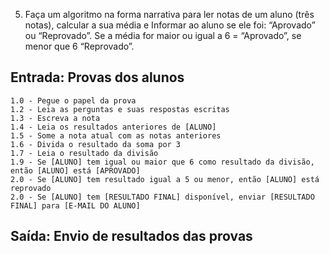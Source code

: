 5. Faça um algoritmo na forma narrativa para ler notas de
um aluno (três notas), calcular a sua média e Informar ao
aluno se ele foi: “Aprovado” ou “Reprovado”. Se a média
for maior ou igual a 6 = “Aprovado”, se menor que 6
“Reprovado”.



## Entrada: Provas dos alunos
    
    1.0 - Pegue o papel da prova
    1.2 - Leia as perguntas e suas respostas escritas
    1.3 - Escreva a nota
    1.4 - Leia os resultados anteriores de [ALUNO]
    1.5 - Some a nota atual com as notas anteriores
    1.6 - Divida o resultado da soma por 3
    1.7 - Leia o resultado da divisão
    1.9 - Se [ALUNO] tem igual ou maior que 6 como resultado da divisão, então [ALUNO] está [APROVADO]
    2.0 - Se [ALUNO] tem resultado igual a 5 ou menor, então [ALUNO] está reprovado
    2.0 - Se [ALUNO] tem [RESULTADO FINAL] disponível, enviar [RESULTADO FINAL] para [E-MAIL DO ALUNO]
 
## Saída: Envio de resultados das provas